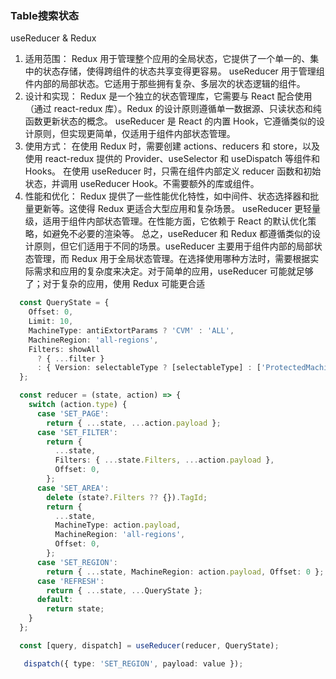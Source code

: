 
### Table搜索状态
useReducer & Redux

1. 适用范围：
Redux 用于管理整个应用的全局状态，它提供了一个单一的、集中的状态存储，使得跨组件的状态共享变得更容易。
useReducer 用于管理组件内部的局部状态。它适用于那些拥有复杂、多层次的状态逻辑的组件。
2. 设计和实现：
Redux 是一个独立的状态管理库，它需要与 React 配合使用（通过 react-redux 库）。Redux 的设计原则遵循单一数据源、只读状态和纯函数更新状态的概念。
useReducer 是 React 的内置 Hook，它遵循类似的设计原则，但实现更简单，仅适用于组件内部状态管理。
3. 使用方式：
在使用 Redux 时，需要创建 actions、reducers 和 store，以及使用 react-redux 提供的 Provider、useSelector 和 useDispatch 等组件和 Hooks。
在使用 useReducer 时，只需在组件内部定义 reducer 函数和初始状态，并调用 useReducer Hook。不需要额外的库或组件。
4. 性能和优化：
Redux 提供了一些性能优化特性，如中间件、状态选择器和批量更新等。这使得 Redux 更适合大型应用和复杂场景。
useReducer 更轻量级，适用于组件内部状态管理。在性能方面，它依赖于 React 的默认优化策略，如避免不必要的渲染等。
总之，useReducer 和 Redux 都遵循类似的设计原则，但它们适用于不同的场景。useReducer 主要用于组件内部的局部状态管理，而 Redux 用于全局状态管理。在选择使用哪种方法时，需要根据实际需求和应用的复杂度来决定。对于简单的应用，useReducer 可能就足够了；对于复杂的应用，使用 Redux 可能更合适

```ts
  const QueryState = {
    Offset: 0,
    Limit: 10,
    MachineType: antiExtortParams ? 'CVM' : 'ALL',
    MachineRegion: 'all-regions',
    Filters: showAll
      ? { ...filter }
      : { Version: selectableType ? [selectableType] : ['ProtectedMachines'], ...filter },
  };

  const reducer = (state, action) => {
    switch (action.type) {
      case 'SET_PAGE':
        return { ...state, ...action.payload };
      case 'SET_FILTER':
        return {
          ...state,
          Filters: { ...state.Filters, ...action.payload },
          Offset: 0,
        };
      case 'SET_AREA':
        delete (state?.Filters ?? {}).TagId;
        return {
          ...state,
          MachineType: action.payload,
          MachineRegion: 'all-regions',
          Offset: 0,
        };
      case 'SET_REGION':
        return { ...state, MachineRegion: action.payload, Offset: 0 };
      case 'REFRESH':
        return { ...state, ...QueryState };
      default:
        return state;
    }
  };

  const [query, dispatch] = useReducer(reducer, QueryState);

   dispatch({ type: 'SET_REGION', payload: value });
```